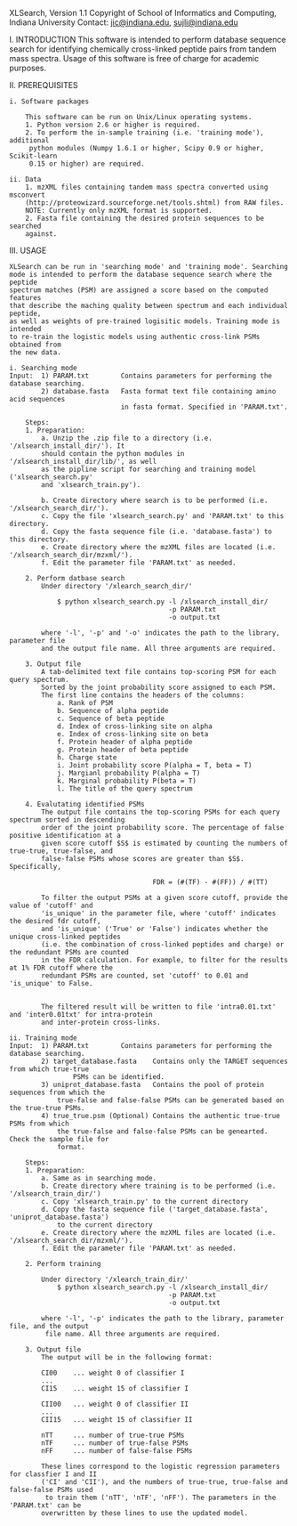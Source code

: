 XLSearch, Version 1.1
Copyright of School of Informatics and Computing, Indiana University
Contact: jic@indiana.edu, sujli@indiana.edu

I. INTRODUCTION
This software is intended to perform database sequence search for identifying 
chemically cross-linked peptide pairs from tandem mass spectra. Usage of this 
 software is free of charge for academic purposes.

II. PREREQUISITES

	i. Software packages

		This software can be run on Unix/Linux operating systems.
		1. Python version 2.6 or higher is required.
		2. To perform the in-sample training (i.e. 'training mode'), additional
		 python modules (Numpy 1.6.1 or higher, Scipy 0.9 or higher, Scikit-learn 
		 0.15 or higher) are required.

	ii. Data
		1. mzXML files containing tandem mass spectra converted using msconvert
		(http://proteowizard.sourceforge.net/tools.shtml) from RAW files.
		NOTE: Currently only mzXML format is supported.
		2. Fasta file containing the desired protein sequences to be searched
		against.

III. USAGE

	XLSearch can be run in 'searching mode' and 'training mode'. Searching
	mode is intended to perform the database sequence search where the peptide
	spectrum matches (PSM) are assigned a score based on the computed features 
	that describe the maching quality between spectrum and each individual peptide, 
	as well as weights of pre-trained logisitic models. Training mode is intended 
	to re-train the logistic models using authentic cross-link PSMs obtained from
	the new data.

	i. Searching mode
	Input:	1) PARAM.txt		Contains parameters for performing the database searching.
			2) database.fasta	Fasta format text file containing amino acid sequences 
								in fasta format. Specified in 'PARAM.txt'.
		
		Steps:
		1. Preparation:
			a. Unzip the .zip file to a directory (i.e. '/xlsearch_install_dir/'). It 
			should contain the python modules in '/xlsearch_install_dir/lib/', as well 
 			as the pipline script for searching and training model ('xlsearch_search.py' 
			and 'xlsearch_train.py').

			b. Create directory where search is to be performed (i.e. '/xlsearch_search_dir/').
			c. Copy the file 'xlsearch_search.py' and 'PARAM.txt' to this directory.
			d. Copy the fasta sequence file (i.e. 'database.fasta') to this directory.
			e. Create directory where the mzXML files are located (i.e. '/xlsearch_search_dir/mzxml/').
			f. Edit the parameter file 'PARAM.txt' as needed.

		2. Perform datbase search
			Under directory '/xlearch_search_dir/'

				$ python xlsearch_search.py -l /xlsearch_install_dir/
											-p PARAM.txt
											-o output.txt

			where '-l', '-p' and '-o' indicates the path to the library, parameter file
			and the output file name. All three arguments are required.

		3. Output file
			A tab-delimited text file contains top-scoring PSM for each query spectrum.
			Sorted by the joint probability score assigned to each PSM.
			The first line contains the headers of the columns:
				a. Rank of PSM
				b. Sequence of alpha peptide
				c. Sequence of beta peptide
				d. Index of cross-linking site on alpha
				e. Index of cross-linking site on beta
				f. Protein header of alpha peptide
				g. Protein header of beta peptide
				h. Charge state
				i. Joint probability score P(alpha = T, beta = T)
				j. Margianl probability P(alpha = T)
				k. Marginal probability P(beta = T)
				l. The title of the query spectrum

		4. Evalutating identified PSMs 
			The output file contains the top-scoring PSMs for each query spectrum sorted in descending
			order of the joint probability score. The percentage of false positive identification at a
			given score cutoff $S$ is estimated by counting the numbers of true-true, true-false, and
			false-false PSMs whose scores are greater than $S$. Specifically,

										FDR = (#(TF) - #(FF)) / #(TT)

			To filter the output PSMs at a given score cutoff, provide the value of 'cutoff' and 
			'is_unique' in the parameter file, where 'cutoff' indicates the desired fdr cutoff, 
			and 'is_unique' ('True' or 'False') indicates whether the unique cross-linked peptides 
			(i.e. the combination of cross-linked peptides and charge) or the redundant PSMs are counted 
			in the FDR calculation. For example, to filter for the results at 1% FDR cutoff where the 
			redundant PSMs are counted, set 'cutoff' to 0.01 and 'is_unique' to False.


			The filtered result will be written to file 'intra0.01.txt' and 'inter0.01txt' for intra-protein
			and inter-protein cross-links.

	ii. Training mode
	Input:	1) PARAM.txt        Contains parameters for performing the database searching.
			2) target_database.fasta	Contains only the TARGET sequences from which true-true
					PSMs can be identified.
			3) uniprot_database.fasta	Contains the pool of protein sequences from which the
				true-false and false-false PSMs can be generated based on the true-true PSMs.
			4) true_true.psm (Optional)	Contains the authentic true-true PSMs from which 
				the true-false and false-false PSMs can be genearted. Check the sample file for
				format.
			
		Steps:
		1. Preparation:
			a. Same as in searching mode.
			b. Create directory where training is to be performed (i.e. '/xlsearch_train_dir/')
			c. Copy 'xlsearch_train.py' to the current directory
			d. Copy the fasta sequence file ('target_database.fasta', 'uniprot_database.fasta')
				to the current directory
			e. Create directory where the mzXML files are located (i.e. '/xlsearch_search_dir/mzxml/').
			f. Edit the parameter file 'PARAM.txt' as needed.

		2. Perform training

			Under directory '/xlearch_train_dir/'
				$ python xlsearch_search.py -l /xlsearch_install_dir/
											-p PARAM.txt
											-o output.txt

			where '-l', '-p' indicates the path to the library, parameter file, and the output
			 file name. All three arguments are required.
			
		3. Output file
			The output will be in the following format:

			CI00	...	weight 0 of classifier I
			...
			CI15	...	weight 15 of classifier I

			CII00	... weight 0 of classifier II
			...
			CII15	... weight 15 of classifier II
			
			nTT		... number of true-true PSMs 
			nTF		... number of true-false PSMs
			nFF		...	number of false-false PSMs
			
			These lines correspond to the logistic regression parameters for classfier I and II 
			('CI' and 'CII'), and the numbers of true-true, true-false and false-false PSMs used 
			 to train them ('nTT', 'nTF', 'nFF'). The parameters in the 'PARAM.txt' can be 
			overwritten by these lines to use the updated model.

